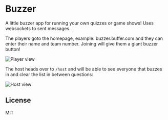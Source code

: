 # Buzzer

A little buzzer app for running your own quizzes or game shows! Uses websockets to sent messages.

The players goto the homepage, example: buzzer.buffer.com and they can enter their name and team
number. Joining will give them a giant buzzer button!

![Player view](https://github.com/bufferapp/buzzer/blob/master/screenshots/player.png?raw=true)

The host heads over to `/host` and will be able to see everyone that buzzes in and clear the list
in between questions:

![Host view](https://github.com/bufferapp/buzzer/blob/master/screenshots/host.png?raw=true)

## License

MIT

